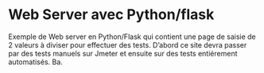 Web Server avec Python/flask
======================

Exemple de Web server en Python/Flask qui contient une page de saisie de 2 valeurs à diviser pour effectuer des tests.
D’abord ce site devra passer par des tests manuels sur Jmeter et ensuite sur des tests entiérement automatisés. Ba.

